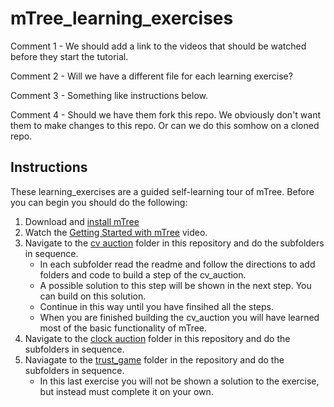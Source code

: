 # mTree_learning_exercises

Comment 1 - We should add a link to the videos that should be watched before they start the tutorial.

Comment 2 - Will we have a different file for each learning exercise?

Comment 3 - Something like instructions below.

Comment 4 - Should we have them fork this repo.  We obviously don't want them to make changes to this repo.  Or can we do this somhow on a cloned repo.

## Instructions
These learning_exercises are a guided self-learning tour of mTree.  Before you can begin you should do the following:
1. Download and [install mTree]()
2. Watch the [Getting Started with mTree]() video.
3. Navigate to the [cv auction]() folder in this repository and do the subfolders in sequence.
    * In each subfolder read the readme and follow the directions to add folders and code to build a step of the cv_auction.
    * A possible solution to this step will be shown in the next step.  You can build on this solution. 
    * Continue in this way until you have finsihed all the steps.
    * When you are finished building the cv_auction you will have learned most of the basic functionality of mTree.
4. Navigate to the [clock auction]() folder in this repository and do the subfolders in sequence.
5. Naviagate to the [trust_game]() folder in the repository and do the subfolders in sequence.  
    * In this last exercise you will not be shown a solution to the exercise, but instead must complete it on your own.   
